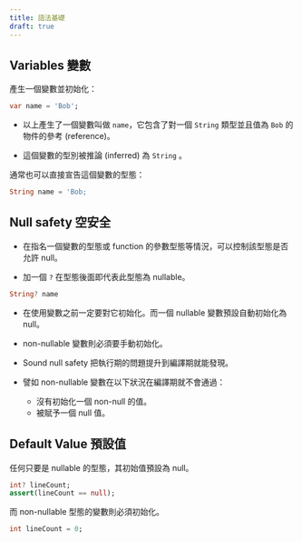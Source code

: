 ```yaml
---
title: 語法基礎
draft: true
---
```


## Variables 變數

產生一個變數並初始化：

```dart
var name = 'Bob';
```

* 以上產生了一個變數叫做 `name`，它包含了對一個 `String` 類型並且值為 `Bob` 的物件的參考 (reference)。

* 這個變數的型別被推論 (inferred) 為 `String` 。

通常也可以直接宣告這個變數的型態：

```dart
String name = 'Bob;
```

## Null safety 空安全

* 在指名一個變數的型態或 function 的參數型態等情況，可以控制該型態是否允許 null。

* 加一個 `?` 在型態後面即代表此型態為 nullable。
  
```dart
String? name
```

* 在使用變數之前一定要對它初始化。而一個 nullable 變數預設自動初始化為 null。
* non-nullable 變數則必須要手動初始化。
  
* Sound null safety 把執行期的問題提升到編譯期就能發現。
* 譬如 non-nullable 變數在以下狀況在編譯期就不會通過：
  * 沒有初始化一個 non-null 的值。
  * 被賦予一個 null 值。

## Default Value 預設值

任何只要是 nullable 的型態，其初始值預設為 null。
```dart
int? lineCount;
assert(lineCount == null);
```

而 non-nullable 型態的變數則必須初始化。
```dart
int lineCount = 0;
```